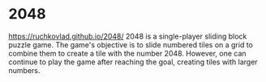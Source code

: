 # 2048
https://ruchkovlad.github.io/2048/
2048 is a single-player sliding block puzzle game.
The game's objective is to slide numbered tiles on a grid to combine them to create a tile with the number 2048. 
However, one can continue to play the game after reaching the goal, creating tiles with larger numbers.
